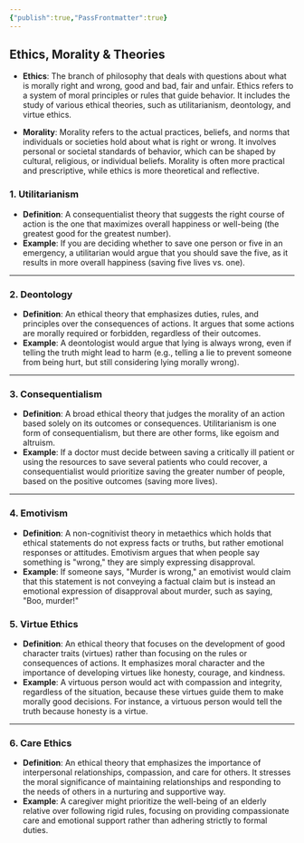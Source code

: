 ```yaml
---
{"publish":true,"PassFrontmatter":true}
---
```


## Ethics, Morality & Theories

- **Ethics**: The branch of philosophy that deals with questions about what is morally right and wrong, good and bad, fair and unfair. Ethics refers to a system of moral principles or rules that guide behavior. It includes the study of various ethical theories, such as utilitarianism, deontology, and virtue ethics.
    
- **Morality**: Morality refers to the actual practices, beliefs, and norms that individuals or societies hold about what is right or wrong. It involves personal or societal standards of behavior, which can be shaped by cultural, religious, or individual beliefs. Morality is often more practical and prescriptive, while ethics is more theoretical and reflective.

### **1. Utilitarianism**

- **Definition**: A consequentialist theory that suggests the right course of action is the one that maximizes overall happiness or well-being (the greatest good for the greatest number).
- **Example**: If you are deciding whether to save one person or five in an emergency, a utilitarian would argue that you should save the five, as it results in more overall happiness (saving five lives vs. one).

---

### **2. Deontology**

- **Definition**: An ethical theory that emphasizes duties, rules, and principles over the consequences of actions. It argues that some actions are morally required or forbidden, regardless of their outcomes.
- **Example**: A deontologist would argue that lying is always wrong, even if telling the truth might lead to harm (e.g., telling a lie to prevent someone from being hurt, but still considering lying morally wrong).

---

### **3. Consequentialism**

- **Definition**: A broad ethical theory that judges the morality of an action based solely on its outcomes or consequences. Utilitarianism is one form of consequentialism, but there are other forms, like egoism and altruism.
- **Example**: If a doctor must decide between saving a critically ill patient or using the resources to save several patients who could recover, a consequentialist would prioritize saving the greater number of people, based on the positive outcomes (saving more lives).

---

### **4. Emotivism**

- **Definition**: A non-cognitivist theory in metaethics which holds that ethical statements do not express facts or truths, but rather emotional responses or attitudes. Emotivism argues that when people say something is "wrong," they are simply expressing disapproval.
- **Example**: If someone says, "Murder is wrong," an emotivist would claim that this statement is not conveying a factual claim but is instead an emotional expression of disapproval about murder, such as saying, "Boo, murder!"

### **5. Virtue Ethics**

- **Definition**: An ethical theory that focuses on the development of good character traits (virtues) rather than focusing on the rules or consequences of actions. It emphasizes moral character and the importance of developing virtues like honesty, courage, and kindness.
- **Example**: A virtuous person would act with compassion and integrity, regardless of the situation, because these virtues guide them to make morally good decisions. For instance, a virtuous person would tell the truth because honesty is a virtue.

---

### **6. Care Ethics**

- **Definition**: An ethical theory that emphasizes the importance of interpersonal relationships, compassion, and care for others. It stresses the moral significance of maintaining relationships and responding to the needs of others in a nurturing and supportive way.
- **Example**: A caregiver might prioritize the well-being of an elderly relative over following rigid rules, focusing on providing compassionate care and emotional support rather than adhering strictly to formal duties.